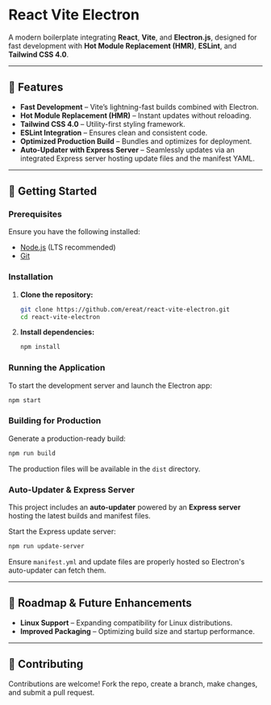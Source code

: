 # React Vite Electron

A modern boilerplate integrating **React**, **Vite**, and **Electron.js**, designed for fast development with **Hot Module Replacement (HMR)**, **ESLint**, and **Tailwind CSS 4.0**.

---

## 🚀 Features

- **Fast Development** – Vite’s lightning-fast builds combined with Electron.
- **Hot Module Replacement (HMR)** – Instant updates without reloading.
- **Tailwind CSS 4.0** – Utility-first styling framework.
- **ESLint Integration** – Ensures clean and consistent code.
- **Optimized Production Build** – Bundles and optimizes for deployment.
- **Auto-Updater with Express Server** – Seamlessly updates via an integrated Express server hosting update files and the manifest YAML.

---

## 📌 Getting Started

### Prerequisites

Ensure you have the following installed:

- [Node.js](https://nodejs.org/) (LTS recommended)
- [Git](https://git-scm.com/)

### Installation

1. **Clone the repository:**
   ```bash
   git clone https://github.com/ereat/react-vite-electron.git
   cd react-vite-electron
   ```
2. **Install dependencies:**
   ```bash
   npm install
   ```

### Running the Application

To start the development server and launch the Electron app:

```bash
npm start
```

### Building for Production

Generate a production-ready build:

```bash
npm run build
```

The production files will be available in the `dist` directory.

### Auto-Updater & Express Server

This project includes an **auto-updater** powered by an **Express server** hosting the latest builds and manifest files.

Start the Express update server:

```bash
npm run update-server
```

Ensure `manifest.yml` and update files are properly hosted so Electron's auto-updater can fetch them.

---

## 🔮 Roadmap & Future Enhancements

- **Linux Support** – Expanding compatibility for Linux distributions.
- **Improved Packaging** – Optimizing build size and startup performance.

---

## 🤝 Contributing

Contributions are welcome! Fork the repo, create a branch, make changes, and submit a pull request.
